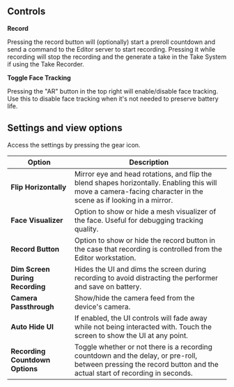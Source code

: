 ## Controls

**Record**

Pressing the record button will (optionally) start a preroll countdown and send a command to the Editor server to start recording. Pressing it while recording will stop the recording and the generate a take in the Take System if using the Take Recorder.

**Toggle Face Tracking**

Pressing the "AR" button in the top right will enable/disable face tracking. Use this to disable face tracking when it's not needed to preserve battery life.

## Settings and view options

Access the settings by pressing the gear icon.

| Option                      | Description                                                  |
| --------------------------- | ------------------------------------------------------------ |
| **Flip Horizontally**         | Mirror eye and head rotations, and flip the blend shapes horizontally. Enabling this will move a camera-facing character in the scene as if looking in a mirror. |
| **Face Visualizer**         | Option to show or hide a mesh visualizer of the face. Useful for debugging tracking quality. |
| **Record Button**           | Option to show or hide the record button in the case that recording is controlled from the Editor workstation. |
| **Dim Screen During Recording**           | Hides the UI and dims the screen during recording to avoid distracting the performer and save on battery. |
| **Camera Passthrough**           | Show/hide the camera feed from the device's camera. |
| **Auto Hide UI**          | If enabled, the UI controls will fade away while not being interacted with. Touch the screen to show the UI at any point. |
| **Recording Countdown Options** | Toggle whether or not there is a recording countdown and the delay, or pre-roll, between pressing the record button and the actual start of recording in seconds. |



